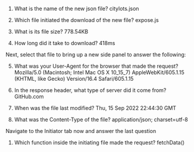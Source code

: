 1. What is the name of the new json file?
   citylots.json

2. Which file initiated the download of the new file?
   expose.js

3. What is its file size?
   778.54KB

4. How long did it take to download?
   418ms

Next, select that file to bring up a new side panel to answer the following:

5. What was your User-Agent for the browser that made the request?
   Mozilla/5.0 (Macintosh; Intel Mac OS X 10_15_7) AppleWebKit/605.1.15 (KHTML, like Gecko) Version/16.4 Safari/605.1.15

6. In the response header, what type of server did it come from?
   GitHub.com

7. When was the file last modified?
   Thu, 15 Sep 2022 22:44:30 GMT

8. What was the Content-Type of the file?
   application/json; charset=utf-8

Navigate to the Initiator tab now and answer the last question

1. Which function inside the initiating file made the request?
   fetchData()
